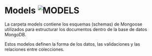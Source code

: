 # Models ![MODELS](https://img.shields.io/badge/models-Mongoose-880000?style=for-the-badge&logo=mongoose&logoColor=white)

La carpeta models contiene los esquemas (schemas) de Mongoose utilizados para estructurar los documentos dentro de la base de datos MongoDB.

Estos modelos definen la forma de los datos, las validaciones y las relaciones entre colecciones.